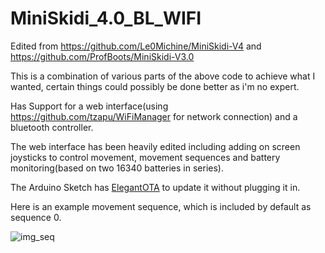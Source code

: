 # MiniSkidi_4.0_BL_WIFI
Edited from https://github.com/Le0Michine/MiniSkidi-V4 and https://github.com/ProfBoots/MiniSkidi-V3.0

This is a combination of various parts of the above code to achieve what I wanted, certain things could possibly be done better as i'm no expert.

Has Support for a web interface(using https://github.com/tzapu/WiFiManager for network connection) and a bluetooth controller.

The web interface has been heavily edited including adding on screen joysticks to control movement, movement sequences and battery monitoring(based on two 16340 batteries in series).

The Arduino Sketch has [ElegantOTA](https://github.com/ayushsharma82/ElegantOTA) to update it without plugging it in.

Here is an example movement sequence, which is included by default as sequence 0.

![img_seq](sequence.gif)
